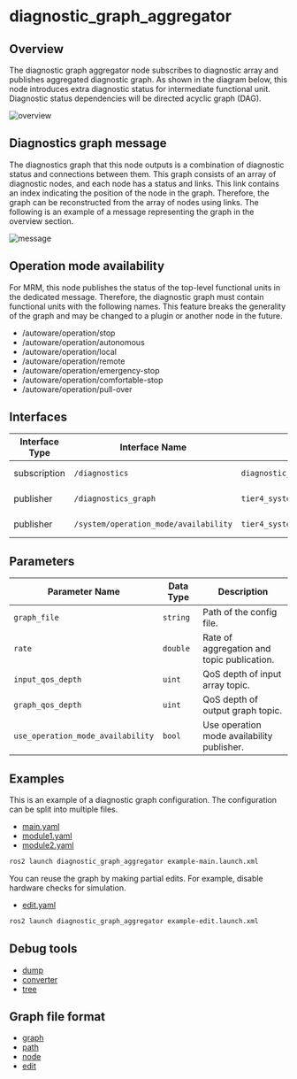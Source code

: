 # diagnostic_graph_aggregator

## Overview

The diagnostic graph aggregator node subscribes to diagnostic array and publishes aggregated diagnostic graph.
As shown in the diagram below, this node introduces extra diagnostic status for intermediate functional unit.
Diagnostic status dependencies will be directed acyclic graph (DAG).

![overview](./doc/overview.drawio.svg)

## Diagnostics graph message

The diagnostics graph that this node outputs is a combination of diagnostic status and connections between them.
This graph consists of an array of diagnostic nodes, and each node has a status and links.
This link contains an index indicating the position of the node in the graph.
Therefore, the graph can be reconstructed from the array of nodes using links.
The following is an example of a message representing the graph in the overview section.

![message](./doc/message.drawio.svg)

## Operation mode availability

For MRM, this node publishes the status of the top-level functional units in the dedicated message.
Therefore, the diagnostic graph must contain functional units with the following names.
This feature breaks the generality of the graph and may be changed to a plugin or another node in the future.

- /autoware/operation/stop
- /autoware/operation/autonomous
- /autoware/operation/local
- /autoware/operation/remote
- /autoware/operation/emergency-stop
- /autoware/operation/comfortable-stop
- /autoware/operation/pull-over

## Interfaces

| Interface Type | Interface Name                        | Data Type                                         | Description        |
| -------------- | ------------------------------------- | ------------------------------------------------- | ------------------ |
| subscription   | `/diagnostics`                        | `diagnostic_msgs/msg/DiagnosticArray`             | Diagnostics input. |
| publisher      | `/diagnostics_graph`                  | `tier4_system_msgs/msg/DiagnosticGraph`           | Diagnostics graph. |
| publisher      | `/system/operation_mode/availability` | `tier4_system_msgs/msg/OperationModeAvailability` | mode availability. |

## Parameters

| Parameter Name                    | Data Type | Description                                |
| --------------------------------- | --------- | ------------------------------------------ |
| `graph_file`                      | `string`  | Path of the config file.                   |
| `rate`                            | `double`  | Rate of aggregation and topic publication. |
| `input_qos_depth`                 | `uint`    | QoS depth of input array topic.            |
| `graph_qos_depth`                 | `uint`    | QoS depth of output graph topic.           |
| `use_operation_mode_availability` | `bool`    | Use operation mode availability publisher. |

## Examples

This is an example of a diagnostic graph configuration. The configuration can be split into multiple files.

- [main.yaml](./example/graph/main.yaml)
- [module1.yaml](./example/graph/module1.yaml)
- [module2.yaml](./example/graph/module2.yaml)

```bash
ros2 launch diagnostic_graph_aggregator example-main.launch.xml
```

You can reuse the graph by making partial edits. For example, disable hardware checks for simulation.

- [edit.yaml](./example/graph/edit.yaml)

```bash
ros2 launch diagnostic_graph_aggregator example-edit.launch.xml
```

## Debug tools

- [dump](./doc/tool/dump.md)
- [converter](./doc/tool/converter.md)
- [tree](./doc/tool/tree.md)

## Graph file format

- [graph](./doc/format/graph.md)
- [path](./doc/format/path.md)
- [node](./doc/format/node.md)
- [edit](./doc/format/edit.md)
